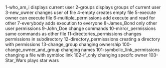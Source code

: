 1-who_am_i displays current user
2-groups displays groups of current user
3-new_owner changes user of file
4-empty creates empty file
5-execute owner can execute file
6-multiple_permissions add execute and read for other
7-everybody adds execution to everyone
8-James_Bond only other user permissions
9-John_Doe change commands
10-mirror_permissions same commands as other file
11-directories_permissions changes permissions in subdirectory
12-directory_permisssions creating a directory with permissions
13-change_group changing ownership
100-change_owner_and_group changing names
101-symbolic_link_permissions changing a file with symbloc link
102-if_only changing specifc owner
103-Star_Wars plays star wars
